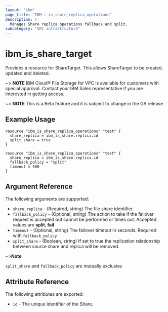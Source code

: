 ```yaml
---
layout: "ibm"
page_title: "IBM : is_share_replica_operations"
description: |-
  Manages Share replica operations fallback and split.
subcategory: "VPC infrastructure"
---
```


# ibm\_is_share_target

Provides a resource for ShareTarget. This allows ShareTarget to be created, updated and deleted.

~> **NOTE**
IBM Cloud® File Storage for VPC is available for customers with special approval. Contact your IBM Sales representative if you are interested in getting access.

~> **NOTE**
This is a Beta feature and it is subject to change in the GA release 


## Example Usage

```hcl
resource "ibm_is_share_replica_operations" "test" {
  share_replica = ibm_is_share.replica.id
  split_share = true
}
```

```hcl
resource "ibm_is_share_replica_operations" "test" {
  share_replica = ibm_is_share.replica.id
  fallback_policy = "split"
  timeout = 500
}
```

## Argument Reference

The following arguments are supported:

- `share_replica` - (Required, string) The file share identifier.
- `fallback_policy` - (Optional, string) The action to take if the failover request is accepted but cannot be performed or times out. Accepted values are **split**, **fail**
- `timeout` - (Optional, string) The failover timeout in seconds. Required with `fallback_policy`
- `split_share` - (Boolean, string) If set to true the replication relationship between source share and replica will be removed.

~>**Note**

`split_share` and `fallback_policy` are mutually exclusive

## Attribute Reference

The following attributes are exported:

- `id` - The unique identifier of the Share.
